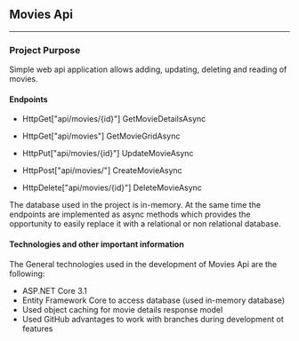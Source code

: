 ## Movies Api

----

### Project Purpose

Simple web api application allows adding, updating, deleting and reading of movies.  


#### Endpoints

  - HttpGet["api/movies/{id}"] GetMovieDetailsAsync

  - HttpGet["api/movies"] GetMovieGridAsync

  - HttpPut["api/movies/{id}"] UpdateMovieAsync

  - HttpPost["api/movies/"] CreateMovieAsync

  - HttpDelete["api/movies/{id}"] DeleteMovieAsync

The database used in the project is in-memory. At the same time the endpoints are implemented as async methods
which provides the opportunity to easily replace it with а relational or non relational database.


#### Technologies and other important information

The General technologies used in the development of Movies Api are the following:
  - ASP.NET Core 3.1
  - Entity Framework Core to access database (used in-memory database)
  - Used object caching for movie details response model
  - Used GitHub advantages to work with branches during development ot features
